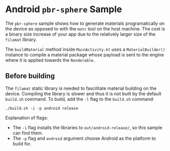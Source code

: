 # Android `pbr-sphere` Sample

The `pbr-sphere` sample shows how to generate materials programatically on the device as
opposed to with the `matc` tool on the host machine. The cost is a binary size increase of your app
due to the relatively larger size of the `filamat` library.

The `buildMaterial` method inside `MainActivity.kt` uses a `MaterialBuilder()` instance to compile a
material package whose payload is sent to the engine where it is applied towards the `Renderable`.

## Before building

The `filamat` static library is needed to fascilitate material building on the device. Compiling the
library is slower and thus it is not built by the default `build.sh` command. To build, add the `-l`
flag to the `build.sh` command:

```
./build.sh -i -p android release
```

Explanation of flags:

- The `-i` flag installs the libraries to `out/android-release/`, so this sample can find them.
- The `-p` flag and `android` argument choose Android as the platform to build for.
